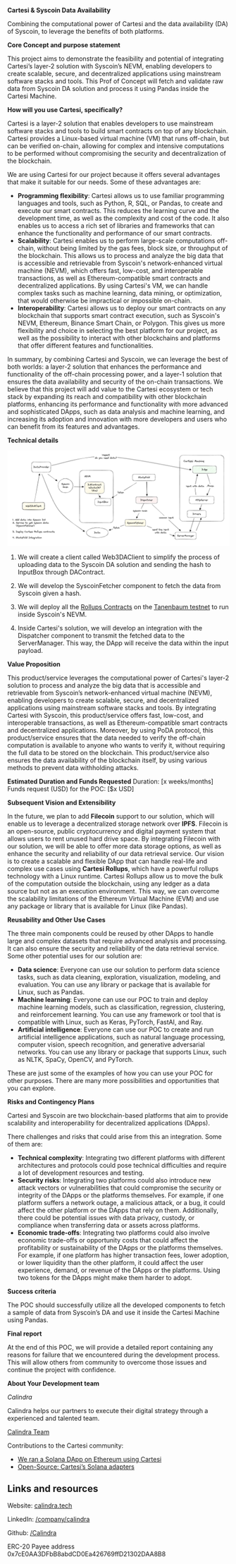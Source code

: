 **Cartesi & Syscoin Data Availability**

Combining the computational power of Cartesi and the data availability (DA) of Syscoin, to leverage the benefits of both platforms.

**Core Concept and purpose statement**
<!--[A POC is meant to de-risk the central component of a larger project or idea. What's the essential idea or concept that your POC is trying to prove? What makes it essential to a larger scope project or product? Provide an objectively verifiable statement of purpose, to which the final outcome (success or failure) of the POC project will be measured. (see "success criteria" section below)] -->
This project aims to demonstrate the feasibility and potential of integrating Cartesi’s layer-2 solution with Syscoin’s NEVM, enabling developers to create scalable, secure, and decentralized applications using mainstream software stacks and tools. This Prof of Concept will fetch and validate raw data from Syscoin DA solution and process it using Pandas inside the Cartesi Machine.

**How will you use Cartesi, specifically?**
<!-- [Details about how you're using Cartesi specifically in your POC, and why it makes sense. Be as precise as possible, using diagrams and pictures liberally. Alternatively, you can reference specific sections of your response to the next question. You cannot leave this question blank though.] -->
Cartesi is a layer-2 solution that enables developers to use mainstream software stacks and tools to build smart contracts on top of any blockchain. Cartesi provides a Linux-based virtual machine (VM) that runs off-chain, but can be verified on-chain, allowing for complex and intensive computations to be performed without compromising the security and decentralization of the blockchain.

We are using Cartesi for our project because it offers several advantages that make it suitable for our needs. Some of these advantages are:

- **Programming flexibility**: Cartesi allows us to use familiar programming languages and tools, such as Python, R, SQL, or Pandas, to create and execute our smart contracts. This reduces the learning curve and the development time, as well as the complexity and cost of the code. It also enables us to access a rich set of libraries and frameworks that can enhance the functionality and performance of our smart contracts.
- **Scalability**: Cartesi enables us to perform large-scale computations off-chain, without being limited by the gas fees, block size, or throughput of the blockchain. This allows us to process and analyze the big data that is accessible and retrievable from Syscoin's network-enhanced virtual machine (NEVM), which offers fast, low-cost, and interoperable transactions, as well as Ethereum-compatible smart contracts and decentralized applications. By using Cartesi's VM, we can handle complex tasks such as machine learning, data mining, or optimization, that would otherwise be impractical or impossible on-chain.
- **Interoperability**: Cartesi allows us to deploy our smart contracts on any blockchain that supports smart contract execution, such as Syscoin's NEVM, Ethereum, Binance Smart Chain, or Polygon. This gives us more flexibility and choice in selecting the best platform for our project, as well as the possibility to interact with other blockchains and platforms that offer different features and functionalities.

In summary, by combining Cartesi and Syscoin, we can leverage the best of both worlds: a layer-2 solution that enhances the performance and functionality of the off-chain processing power, and a layer-1 solution that ensures the data availability and security of the on-chain transactions. We believe that this project will add value to the Cartesi ecosystem or tech stack by expanding its reach and compatibility with other blockchain platforms, enhancing its performance and functionality with more advanced and sophisticated DApps, such as data analysis and machine learning, and increasing its adoption and innovation with more developers and users who can benefit from its features and advantages.

**Technical details**
<!--[Provide a technical description here, and please use images and diagrams to support it.] -->
![Cartesi and Syscoin](https://github.com/Calindra/cartesi-proposals/blob/main/images/cartesi_proposal_Syscoin_3.png?raw=true)  

1. We will create a client called Web3DAClient to simplify the process of uploading data to the Syscoin DA solution and sending the hash to InputBox through DAContract.

2. We will develop the SyscoinFetcher component to fetch the data from Syscoin given a hash.

3. We will deploy all the [Rollups Contracts](https://github.com/cartesi/rollups-contracts) on the [Tanenbaum testnet](https://faucet.tanenbaum.io) to run inside Syscoin's NEVM.

4. Inside Cartesi's solution, we will develop an integration with the Dispatcher component to transmit the fetched data to the ServerManager. This way, the DApp will receive the data within the input payload.

**Value Proposition**
<!--[How does this POC provide value to the Cartesi developer ecosystem or core technology? Why would the community or other developers be interested in its successful execution?]-->
This product/service leverages the computational power of Cartesi's layer-2 solution to process and analyze the big data that is accessible and retrievable from Syscoin’s network-enhanced virtual machine (NEVM), enabling developers to create scalable, secure, and decentralized applications using mainstream software stacks and tools. By integrating Cartesi with Syscoin, this product/service offers fast, low-cost, and interoperable transactions, as well as Ethereum-compatible smart contracts and decentralized applications. Moreover, by using PoDA protocol, this product/service ensures that the data needed to verify the off-chain computation is available to anyone who wants to verify it, without requiring the full data to be stored on the blockchain. This product/service also ensures the data availability of the blockchain itself, by using various methods to prevent data withholding attacks.

**Estimated Duration and Funds Requested**
Duration: [x weeks/months]
Funds request (USD) for the POC: [$x USD]

**Subsequent Vision and Extensibility**
<!--[If the POC proves to be successful, what potential does it hold for a full-scale project or product? Share a brief vision of what a larger project would look like. Additionally, describe the next steps or features that should be implemented immediately following a successful proof of concept that extend the POC's functionality.] -->

In the future, we plan to add **Filecoin** support to our solution, which will enable us to leverage a decentralized storage network over **IPFS**. Filecoin is an open-source, public cryptocurrency and digital payment system that allows users to rent unused hard drive space. By integrating Filecoin with our solution, we will be able to offer more data storage options, as well as enhance the security and reliability of our data retrieval service. Our vision is to create a scalable and flexible DApp that can handle real-life and complex use cases using **Cartesi Rollups**, which have a powerful rollups technology with a Linux runtime. Cartesi Rollups allow us to move the bulk of the computation outside the blockchain, using any ledger as a data source but not as an execution environment. This way, we can overcome the scalability limitations of the Ethereum Virtual Machine (EVM) and use any package or library that is available for Linux (like Pandas).


**Reusability and Other Use Cases**
<!--[What are other potential uses for this POC? If not for the POC, then what about for the fuller-scale project for which it was implemented? How could they be adapted or expanded upon for other applications within the Cartesi ecosystem? Which modules of the POC can be immediately reused by the developer community, even without pursuing the more complex project?]-->
The three main components could be reused by other DApps to handle large and complex datasets that require advanced analysis and processing. It can also ensure the security and reliability of the data retrieval service. Some other potential uses for our solution are:

- **Data science**: Everyone can use our solution to perform data science tasks, such as data cleaning, exploration, visualization, modeling, and evaluation. You can use any library or package that is available for Linux, such as Pandas.
- **Machine learning**: Everyone can use our POC to train and deploy machine learning models, such as classification, regression, clustering, and reinforcement learning. You can use any framework or tool that is compatible with Linux, such as Keras, PyTorch, FastAI, and Ray.
- **Artificial intelligence**: Everyone can use our POC to create and run artificial intelligence applications, such as natural language processing, computer vision, speech recognition, and generative adversarial networks. You can use any library or package that supports Linux, such as NLTK, SpaCy, OpenCV, and PyTorch.

These are just some of the examples of how you can use your POC for other purposes. There are many more possibilities and opportunities that you can explore.

**Risks and Contingency Plans**
<!--[What are the potential challenges or risks for this POC? If things don't go according to plan, how will you you know? How will you pivot or adjust your approach?]-->
Cartesi and Syscoin are two blockchain-based platforms that aim to provide scalability and interoperability for decentralized applications (DApps).

There challenges and risks that could arise from this an integration. Some of them are:

- **Technical complexity**: Integrating two different platforms with different architectures and protocols could pose technical difficulties and require a lot of development resources and testing.
- **Security risks**: Integrating two platforms could also introduce new attack vectors or vulnerabilities that could compromise the security or integrity of the DApps or the platforms themselves. For example, if one platform suffers a network outage, a malicious attack, or a bug, it could affect the other platform or the DApps that rely on them. Additionally, there could be potential issues with data privacy, custody, or compliance when transferring data or assets across platforms.
- **Economic trade-offs**: Integrating two platforms could also involve economic trade-offs or opportunity costs that could affect the profitability or sustainability of the DApps or the platforms themselves. For example, if one platform has higher transaction fees, lower adoption, or lower liquidity than the other platform, it could affect the user experience, demand, or revenue of the DApps or the platforms. Using two tokens for the DApps might make them harder to adopt.

**Success criteria**
<!--[What is considered success for this POC? How will you know whether the POC is finished? What deliverables will you produce to demonstrate that the POC accomplished what it set out to do?]-->
The POC should successfully utilize all the developed components to fetch a sample of data from Syscoin’s DA and use it inside the Cartesi Machine using Pandas.

**Final report**
<!--[Upon a failure of the POC, the Grants Council may still issue prorated payment if the applicant provides a written debriefing that sufficiently details the approaches used, why they failed, and what next steps would be if someone else were to resume the project. This will be shared with the community. Do you agree to provide this? Yes/no]-->
At the end of this POC, we will provide a detailed report containing any reasons for failure that we encountered during the development process. This will allow others from community to overcome those issues and continue the project with confidence.

**About Your Development team**
<!-- ordem alfabetica -->
<!--*[person 1]*-->
*Calindra*

Calindra helps our partners to execute their digital strategy through a experienced and talented team.

[Calindra Team](https://calindra.tech/team.html)

Contributions to the Cartesi community:

* [We ran a Solana DApp on Ethereum using Cartesi](https://blog.calindra.com.br/we-ran-a-solana-dapp-on-ethereum-using-cartesi-35da59ed1e47)
* [Open-Source: Cartesi’s Solana adapters](https://blog.calindra.com.br/solana-cartesi-under-the-hood-c4fbef266c89)

## Links and resources

Website: [calindra.tech](https://calindra.tech/) 

LinkedIn: [/company/calindra](https://www.linkedin.com/company/calindra)

Github: [/Calindra](https://github.com/Calindra) 

ERC-20 Payee address
0x7cE0AA3DFbB8abdCD0Ea426769ffD21302DAA8B8